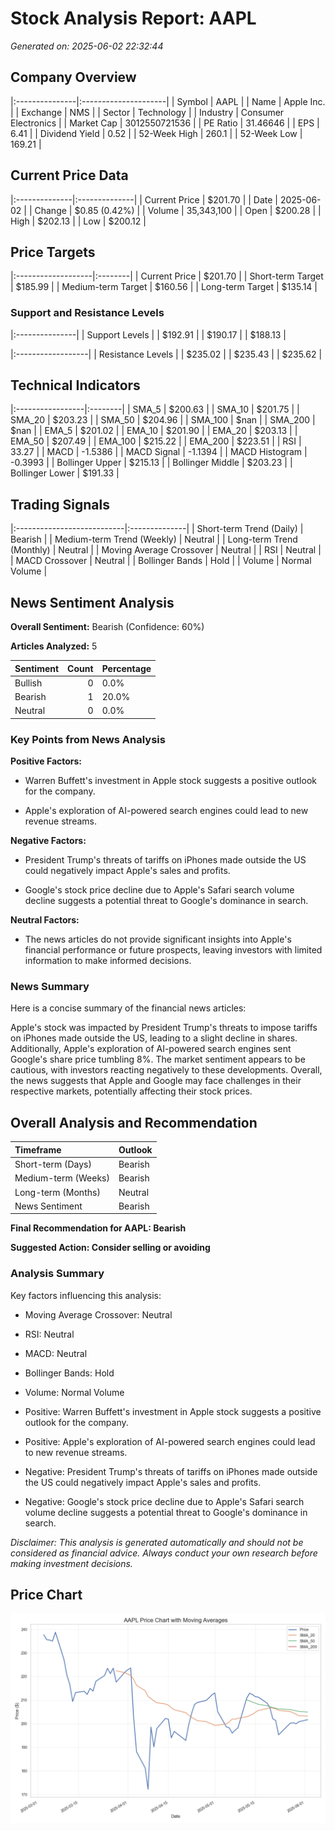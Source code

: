 # Stock Analysis Report: AAPL

*Generated on: 2025-06-02 22:32:44*


## Company Overview

|:---------------|:---------------------|
| Symbol         | AAPL                 |
| Name           | Apple Inc.           |
| Exchange       | NMS                  |
| Sector         | Technology           |
| Industry       | Consumer Electronics |
| Market Cap     | 3012550721536        |
| PE Ratio       | 31.46646             |
| EPS            | 6.41                 |
| Dividend Yield | 0.52                 |
| 52-Week High   | 260.1                |
| 52-Week Low    | 169.21               |


## Current Price Data

|:--------------|:--------------|
| Current Price | $201.70       |
| Date          | 2025-06-02    |
| Change        | $0.85 (0.42%) |
| Volume        | 35,343,100    |
| Open          | $200.28       |
| High          | $202.13       |
| Low           | $200.12       |


## Price Targets

|:-------------------|:--------|
| Current Price      | $201.70 |
| Short-term Target  | $185.99 |
| Medium-term Target | $160.56 |
| Long-term Target   | $135.14 |


### Support and Resistance Levels

|:---------------|
| Support Levels |
| $192.91        |
| $190.17        |
| $188.13        |


|:------------------|
| Resistance Levels |
| $235.02           |
| $235.43           |
| $235.62           |


## Technical Indicators

|:-----------------|:--------|
| SMA_5            | $200.63 |
| SMA_10           | $201.75 |
| SMA_20           | $203.23 |
| SMA_50           | $204.96 |
| SMA_100          | $nan    |
| SMA_200          | $nan    |
| EMA_5            | $201.02 |
| EMA_10           | $201.90 |
| EMA_20           | $203.13 |
| EMA_50           | $207.49 |
| EMA_100          | $215.22 |
| EMA_200          | $223.51 |
| RSI              | 33.27   |
| MACD             | -1.5386 |
| MACD Signal      | -1.1394 |
| MACD Histogram   | -0.3993 |
| Bollinger Upper  | $215.13 |
| Bollinger Middle | $203.23 |
| Bollinger Lower  | $191.33 |


## Trading Signals

|:---------------------------|:--------------|
| Short-term Trend (Daily)   | Bearish       |
| Medium-term Trend (Weekly) | Neutral       |
| Long-term Trend (Monthly)  | Neutral       |
| Moving Average Crossover   | Neutral       |
| RSI                        | Neutral       |
| MACD Crossover             | Neutral       |
| Bollinger Bands            | Hold          |
| Volume                     | Normal Volume |


## News Sentiment Analysis

**Overall Sentiment:** Bearish (Confidence: 60%)

**Articles Analyzed:** 5


| Sentiment   |   Count | Percentage   |
|:------------|--------:|:-------------|
| Bullish     |       0 | 0.0%         |
| Bearish     |       1 | 20.0%        |
| Neutral     |       0 | 0.0%         |


### Key Points from News Analysis

**Positive Factors:**

- Warren Buffett's investment in Apple stock suggests a positive outlook for the company.

- Apple's exploration of AI-powered search engines could lead to new revenue streams.



**Negative Factors:**

- President Trump's threats of tariffs on iPhones made outside the US could negatively impact Apple's sales and profits.

- Google's stock price decline due to Apple's Safari search volume decline suggests a potential threat to Google's dominance in search.



**Neutral Factors:**

- The news articles do not provide significant insights into Apple's financial performance or future prospects, leaving investors with limited information to make informed decisions.



### News Summary

Here is a concise summary of the financial news articles:

Apple's stock was impacted by President Trump's threats to impose tariffs on iPhones made outside the US, leading to a slight decline in shares. Additionally, Apple's exploration of AI-powered search engines sent Google's share price tumbling 8%. The market sentiment appears to be cautious, with investors reacting negatively to these developments. Overall, the news suggests that Apple and Google may face challenges in their respective markets, potentially affecting their stock prices.


## Overall Analysis and Recommendation

| Timeframe           | Outlook   |
|:--------------------|:----------|
| Short-term (Days)   | Bearish   |
| Medium-term (Weeks) | Bearish   |
| Long-term (Months)  | Neutral   |
| News Sentiment      | Bearish   |


**Final Recommendation for AAPL: Bearish**

**Suggested Action: Consider selling or avoiding**


### Analysis Summary

Key factors influencing this analysis:

- Moving Average Crossover: Neutral

- RSI: Neutral

- MACD: Neutral

- Bollinger Bands: Hold

- Volume: Normal Volume

- Positive: Warren Buffett's investment in Apple stock suggests a positive outlook for the company.

- Positive: Apple's exploration of AI-powered search engines could lead to new revenue streams.

- Negative: President Trump's threats of tariffs on iPhones made outside the US could negatively impact Apple's sales and profits.

- Negative: Google's stock price decline due to Apple's Safari search volume decline suggests a potential threat to Google's dominance in search.



*Disclaimer: This analysis is generated automatically and should not be considered as financial advice. Always conduct your own research before making investment decisions.*



## Price Chart

![AAPL Price Chart](reports\charts\AAPL_price_chart.png)
